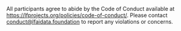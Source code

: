 All	participants agree to abide by the Code of Conduct available at https://lfprojects.org/policies/code-of-conduct/. Please contact conduct@lfaidata.foundation to report any violations or concerns.
